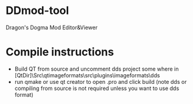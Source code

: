 # DDmod-tool
Dragon's Dogma Mod Editor&amp;Viewer
# Compile instructions
* Build QT from source and uncomment dds project some where in [QtDir]\Src\qtimageformats\src\plugins\imageformats\dds
* run qmake or use qt creator to open .pro and click build
(note dds or compiling from source is not required unless you want to use dds format)
